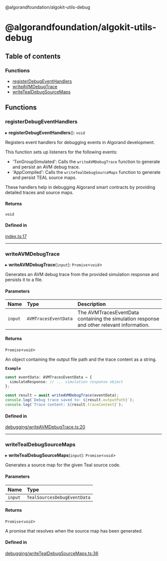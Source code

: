 @algorandfoundation/algokit-utils-debug

# @algorandfoundation/algokit-utils-debug

## Table of contents

### Functions

- [registerDebugEventHandlers](README.md#registerdebugeventhandlers)
- [writeAVMDebugTrace](README.md#writeavmdebugtrace)
- [writeTealDebugSourceMaps](README.md#writetealdebugsourcemaps)

## Functions

### registerDebugEventHandlers

▸ **registerDebugEventHandlers**(): `void`

Registers event handlers for debugging events in Algorand development.

This function sets up listeners for the following events:
- 'TxnGroupSimulated': Calls the `writeAVMDebugTrace` function to generate and persist an AVM debug trace.
- 'AppCompiled': Calls the `writeTealDebugSourceMaps` function to generate and persist TEAL source maps.

These handlers help in debugging Algorand smart contracts by providing detailed traces and source maps.

#### Returns

`void`

#### Defined in

[index.ts:17](https://github.com/algorandfoundation/algokit-utils-ts-debug/blob/main/src/index.ts#L17)

___

### writeAVMDebugTrace

▸ **writeAVMDebugTrace**(`input`): `Promise`\<`void`\>

Generates an AVM debug trace from the provided simulation response and persists it to a file.

#### Parameters

| Name | Type | Description |
| :------ | :------ | :------ |
| `input` | `AVMTracesEventData` | The AVMTracesEventData containing the simulation response and other relevant information. |

#### Returns

`Promise`\<`void`\>

An object containing the output file path and the trace content as a string.

**`Example`**

```ts
const eventData: AVMTracesEventData = {
  simulateResponse: // ... simulation response object
};

const result = await writeAVMDebugTrace(eventData);
console.log(`Debug trace saved to: ${result.outputPath}`);
console.log(`Trace content: ${result.traceContent}`);
```

#### Defined in

[debugging/writeAVMDebugTrace.ts:20](https://github.com/algorandfoundation/algokit-utils-ts-debug/blob/main/src/debugging/writeAVMDebugTrace.ts#L20)

___

### writeTealDebugSourceMaps

▸ **writeTealDebugSourceMaps**(`input`): `Promise`\<`void`\>

Generates a source map for the given Teal source code.

#### Parameters

| Name | Type |
| :------ | :------ |
| `input` | `TealSourcesDebugEventData` |

#### Returns

`Promise`\<`void`\>

A promise that resolves when the source map has been generated.

#### Defined in

[debugging/writeTealDebugSourceMaps.ts:36](https://github.com/algorandfoundation/algokit-utils-ts-debug/blob/main/src/debugging/writeTealDebugSourceMaps.ts#L36)
